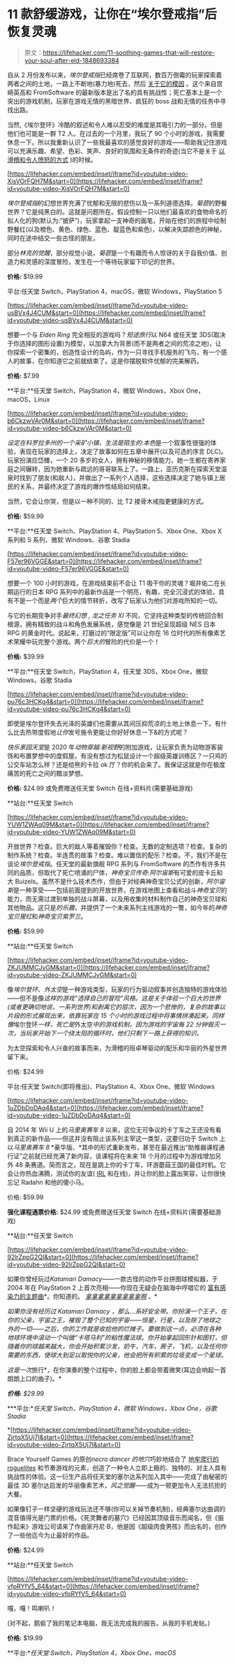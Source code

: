# 11 款舒缓游戏，让你在“埃尔登戒指”后恢复灵魂

> 原文：<https://lifehacker.com/11-soothing-games-that-will-restore-your-soul-after-eld-1848693384>

自从 2 月份发布以来，*埃尔登戒指*已经席卷了互联网，数百万倒霉的玩家探索着两者之间的土地，一路上不断地(暴力地)死去，然后 [关于它的模因](https://www.pcgamer.com/elden-ring-memes/) 。这个来自宫崎英高和 FromSoftware 的最新版本是出了名的具有挑战性；死亡基本上是一个突出的游戏机制，玩家在游戏无情的黑暗世界、疯狂的 boss 战和无情的任务中寻找出路。

当然,《埃尔登环》冷酷的叙述和令人难以忍受的难度是其吸引力的一部分。但是他们也可能是一群 T2 人。在过去的一个月里，我玩了 90 个小时的游戏，我需要休息一下。所以我重新认识了一些我最喜欢的感觉良好的游戏——帮助我记住游戏可以充满乐趣、希望、色彩、笑声、良好的氛围和无条件的奇迹(当它不是关于 [以滑稽和令人愤怒的方式](https://www.youtube.com/watch?v=2FmhQsgS7eM) )的时候。

 [https://lifehacker.com/embed/inset/iframe?id=youtube-video-XisVOrFQH7M&start=0](https://lifehacker.com/embed/inset/iframe?id=youtube-video-XisVOrFQH7M&start=0) 

*埃尔登戒指*的幻想世界充满了忧郁和无限的悲伤以及一系列道德选择。*菊苣*的野餐世界？它是纯黑白的。这就是问题所在。假设控制一只以他们最喜欢的食物命名的拟人化的狗(默认为:“披萨”)，玩家拿起一支神奇的画笔，开始在他们的旅程中绘制野餐红(以及橙色、黄色、绿色、蓝色、靛蓝色和紫色)，以解决失踪颜色的神秘，同时在途中结交一些古怪的朋友。

部分*林克的觉醒*，部分视觉小说，*菊苣*是一个有趣而令人惊讶的关于自我价值、创造力和灵感的深度冒险，发生在一个等待玩家留下印记的世界。

**价格:** $19.99

平台:任天堂 Switch，PlayStation 4，macOS，微软 Windows，PlayStation 5

 [https://lifehacker.com/embed/inset/iframe?id=youtube-video-usBVx4J4CUM&start=0](https://lifehacker.com/embed/inset/iframe?id=youtube-video-usBVx4J4CUM&start=0) 

想要一个与 *Elden Ring* 完全相反的游戏吗？*短途旅行*以 N64 或任天堂 3DS(取决于你选择的图形设置)为模型，以加拿大为背景(而不是两者之间的荒凉之地)，让你探索一个密集的，创造性设计的岛屿，作为一只寻找手机服务的飞鸟，有一个感人的故事，在你知道它之前就结束了。这是你摆脱软件忧郁的完美解药。

**价格:** $7.99

**平台:**任天堂 Switch，PlayStation 4，微软 Windows，Xbox One，macOS，Linux

 [https://lifehacker.com/embed/inset/iframe?id=youtube-video-b6CkzwVAr0M&start=0](https://lifehacker.com/embed/inset/iframe?id=youtube-video-b6CkzwVAr0M&start=0) 

*设定在科罗拉多州的一个采矿小镇，生活是陌生的:本色*是一个叙事性很强的体验，表现在玩家的选择上，决定了故事如何在五章中展开(以及可选的序言 DLC)。玩家扮演应岱臻，一个 20 多岁的女人，拥有神秘的移情能力，她一生都在寄养家庭之间辗转，因为她重新与疏远的哥哥联系上了。一路上，亚历克斯在探索天堂温泉时找到了朋友(和敌人)，并做出了一系列个人选择，这些选择决定了她与镇上居民的关系，并最终决定了游戏的爆炸性结局如何结束。

当然，它会让你哭，但是以一种不同的、比 T2 接骨木戒指更健康的方式。

**价格:** $59.99

**平台:**任天堂 Switch、PlayStation 4、PlayStation 5、Xbox One、Xbox X 系列和 S 系列、微软 Windows、谷歌 Stadia

 [https://lifehacker.com/embed/inset/iframe?id=youtube-video-F57er96VGGE&start=0](https://lifehacker.com/embed/inset/iframe?id=youtube-video-F57er96VGGE&start=0) 

想要一个 100 小时的游戏，在游戏结束前不会让 T1 吸干你的灵魂？堀井佑二在长期运行的日本 RPG 系列中的最新作品是一个明亮，有趣，完全沉浸式的体验，具有不是一个而是*两个*巨大的情节转折，改写了玩家认为他们对游戏所知的一切。

与它的长期竞争对手*最终幻想* , *龙之任务 XI* 不同，它坚持这种类型的传统回合制根源，拥有精致的战斗和角色发展系统，感觉像是 21 世纪呈现超级 NES 日本 RPG 的黄金时代。说起来，打磨过的“限定版”可以让你在 16 位时代的所有像素艺术荣耀中玩完整个游戏。两个*巨大的*冒险的代价是一个！

**价格:** $39.99

**平台:**任天堂 Switch，PlayStation 4，任天堂 3DS，Xbox One，微软 Windows，谷歌 Stadia

 [https://lifehacker.com/embed/inset/iframe?id=youtube-video-pu76c3HCKg4&start=0](https://lifehacker.com/embed/inset/iframe?id=youtube-video-pu76c3HCKg4&start=0) 

即使是埃尔登环失去光泽的英雄们也需要从其间压抑荒凉的土地上休息一下。有什么比去热带度假地*让你*发号施令更能让你好好休息一下&的方式呢？

*快乐家园天堂*是 2020 年*动物穿越:新视野*的附加游戏，让玩家负责为动物游客装饰和布置梦想中的度假屋。有没有想过为松鼠设计一个超级英雄训练区？一只鸡的公交车站怎么样？还是给熊的卡拉 ok 厅？你的机会来了。我保证这就是你在极度痛苦的死亡之间的黯淡梦想。

**价格:** $24.99 或免费赠送任天堂 Switch 在线+资料片(需要基础游戏)

**站台:**任天堂 Switch

 [https://lifehacker.com/embed/inset/iframe?id=youtube-video-YUW1ZWAq09M&start=0](https://lifehacker.com/embed/inset/iframe?id=youtube-video-YUW1ZWAq09M&start=0) 

开放世界？检查。巨大的敌人等着摧毁你？检查。无数的定制选项？检查。复杂的制作系统？检查。半连贯的故事？检查。难以置信的配乐？检查。不，我们不是在谈论*埃尔登戒指*。任天堂的最新旗舰 RPG 系列与 FromSoftware 的杰作有许多共同的品质，但取代了死亡喷涌的尸体，*神奇宝贝传奇:阿尔宙斯*有可爱的皮卡丘和大 Buizels。虽然不是什么技术杰作，但由于对经典神奇宝贝公式的创新，*阿尔宙斯*是一种享受——包括前面提到的开放世界，在游戏地图上查看和战斗*神奇宝贝*的能力，而无需过渡到单独的战斗屏幕，以及用收集的材料制作自己的神奇宝贝球和其他物品。这只是*的乐趣*，并提供了一个未来系列主线游戏的一瞥，如今年的*神奇宝贝猩红*和*神奇宝贝紫罗兰*。

**价格:** $59.99

**站台:**任天堂 Switch

 [https://lifehacker.com/embed/inset/iframe?id=youtube-video-ZKJUMMCJvGM&start=0](https://lifehacker.com/embed/inset/iframe?id=youtube-video-ZKJUMMCJvGM&start=0) 

像*埃尔登环*、*外太空*是一种游戏类型，玩家的行为驱动叙事并创造独特的游戏体验——但不是像*这样的游戏“选择自己的冒险”风格。这是关于体验一个巨大的世界(或者更确切地说，一系列世界)和剥离它的层次，因为一个悲惨的，复杂的故事以片段的形式展现出来，依靠玩家在 15 个小时的游戏过程中将事情拼凑起来。同样像*埃尔登环*一样，死亡是*外太空*中的游戏机制，因为游戏的宇宙每 22 分钟毁灭一次，当玩家开始下一个绕太阳的循环时，他们只剩下一路上获得的知识。* 

为太空探索和令人兴奋的故事而来，为滑稽的班卓琴驱动的配乐和华丽的外星世界留下来。

价格: $24.99

平台:任天堂 Switch(即将推出)、PlayStation 4、Xbox One、微软 Windows

 [https://lifehacker.com/embed/inset/iframe?id=youtube-video-1uZDbDoDAq4&start=0](https://lifehacker.com/embed/inset/iframe?id=youtube-video-1uZDbDoDAq4&start=0) 

自 2014 年 Wii U 上的*马里奥赛车 8* 以来，这位无可争议的卡丁车之王还没有看到真正的新作品——但这并没有阻止该系列主宰这一类型，这要归功于 Switch 上以*马里奥赛车 8* *豪华版、*其中的形式重新发布，甚至在最近推出“助推器课程通行证”之前就已经充满了新内容，该课程将在未来 18 个月的过程中为游戏增加另外 48 条赛道。简而言之，现在是跳上你的卡丁车，环游蘑菇王国的最佳时机。它会让你热血沸腾，测试你的友谊( [IRL](https://lifehacker.com/12-of-the-best-couch-co-op-games-to-play-with-real-live-1847919876) 和在线)，并让你的脸上露出笑容，让你很快忘记 Radahn 和他的傻小马。

价格: $59.99

**强化课程通票价格:** $24.99 或免费赠送任天堂 Switch 在线+资料片(需要基础游戏)

**站台:**任天堂 Switch

 [https://lifehacker.com/embed/inset/iframe?id=youtube-video-92lrZppG2QI&start=0](https://lifehacker.com/embed/inset/iframe?id=youtube-video-92lrZppG2QI&start=0) 

如果你曾经玩过*Katamari Damacy*——一款古怪的动作平台拼图球模拟器，于 2004 年在 PlayStation 2 上首次亮相——你现在无疑会在脑海中哼唱它的 [富有感染力的主题曲](https://www.youtube.com/watch?v=95jD5tMFjhs)*。你知道的。 [*拿拿拿拿拿拿拿拿拿啊*](https://www.youtube.com/watch?v=iMH49ieL4es&ab_channel=MoyaBaumb) *。**

*如果你没有经历过 *Katamari Damacy* ，那么...系好安全带。你扮演一个王子，在你的父亲，宇宙之王，摧毁了整个已知的宇宙——恒星，行星，以及除了地球之外的一切——之后，你的工作就是收拾他的烂摊子。要做到这一点，必须在各种地球环境中滚动一个叫做“卡塔马利”的粘性魔法球。你开始拿起回形针和图钉，但随着你的球越来越大，你会开始积累沙发，奶牛，汽车，房子，飞机，以及任何你需要的东西，使球大到足以取悦你的父亲，他会把所有积累的垃圾变成一个星球。*

*这是一次*旅行*，在你演奏的整个过程中，你的脸上都会带着微笑(耳边会响起一首朗朗上口的曲子)。* 

***价格:** $29.99* 

***平台:**任天堂 Switch，PlayStation 4，微软 Windows，Xbox One，谷歌 Stadia*

 *[https://lifehacker.com/embed/inset/iframe?id=youtube-video-ZjrtqX5Uj7I&start=0](https://lifehacker.com/embed/inset/iframe?id=youtube-video-ZjrtqX5Uj7I&start=0) 

Brace Yourself Games 的原创*necro dancer 的地穴*巧妙地结合了 [地牢爬行的 roguelites](https://lifehacker.com/from-soulslikes-to-roguelites-12-video-game-genre-name-1848663846) 和节奏游戏的元素，创造了一种令人立即上瘾的、独特的、对主人具有挑战性的体验。这一衍生产品将任天堂的塞尔达系列加入其中——完成了由秘密的最佳 3D 塞尔达启发的华丽像素艺术，*风之觉醒*——成为一顿更加令人无法抗拒的大餐。

如果像钉子一样坚硬的游戏玩法还不够(你可以关掉节奏机制)，经典塞尔达曲调的混音值得光是门票的价格。《死灵舞者的墓穴》已经因其顶级音乐而闻名，但《振作起来》游戏公司请来了作曲家丹尼·B，他是因《超级肉食男孩》而出名的，创作了一些他迄今为止最好的作品。

**价格:** $24.99

**站台:**任天堂 Switch

 [https://lifehacker.com/embed/inset/iframe?id=youtube-video-vfpRYfV5_64&start=0](https://lifehacker.com/embed/inset/iframe?id=youtube-video-vfpRYfV5_64&start=0) 

嘎，嘎！鸣喇叭！

(对不起，鹅偷了我的笔记本电脑，我无法完成我的报告。从我的手机发帖。)

**价格:** $19.99

**平台:**任天堂 Switch，PlayStation 4，Xbox One，macOS*